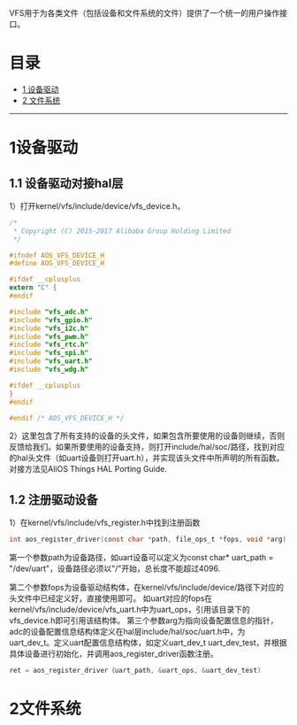 VFS用于为各类文件（包括设备和文件系统的文件）提供了一个统一的用户操作接口。

# 目录
  * [1 设备驱动](#1设备驱动)
  * [2 文件系统](#2文件系统)
------
# 1设备驱动
## 1.1 设备驱动对接hal层
1）打开kernel/vfs/include/device/vfs_device.h。
```C
/*
 * Copyright (C) 2015-2017 Alibaba Group Holding Limited
 */

#ifndef AOS_VFS_DEVICE_H
#define AOS_VFS_DEVICE_H

#ifdef __cplusplus
extern "C" {
#endif

#include "vfs_adc.h"
#include "vfs_gpio.h"
#include "vfs_i2c.h"
#include "vfs_pwm.h"
#include "vfs_rtc.h"
#include "vfs_spi.h"
#include "vfs_uart.h"
#include "vfs_wdg.h"

#ifdef __cplusplus
}
#endif

#endif /* AOS_VFS_DEVICE_H */
```
2）这里包含了所有支持的设备的头文件，如果包含所要使用的设备则继续，否则反馈给我们。如果所要使用的设备支持，则打开include/hal/soc/路径，找到对应的hal头文件（如uart设备则打开uart.h），并实现该头文件中所声明的所有函数。对接方法见AliOS Things HAL Porting Guide.

## 1.2 注册驱动设备
1）在kernel/vfs/include/vfs_register.h中找到注册函数
```C
int aos_register_driver(const char *path, file_ops_t *fops, void *arg)
```
第一个参数path为设备路径，如uart设备可以定义为const char* uart_path = "/dev/uart"，设备路径必须以"/"开始，总长度不能超过4096.

第二个参数fops为设备驱动结构体，在kernel/vfs/include/device/路径下对应的头文件中已经定义好，直接使用即可。 如uart对应的fops在kernel/vfs/include/device/vfs_uart.h中为uart_ops，引用该目录下的vfs_device.h即可引用该结构体。
第三个参数arg为指向设备配置信息的指针，adc的设备配置信息结构体定义在hal层include/hal/soc/uart.h中，为uart_dev_t。定义uart配置信息结构体，如定义uart_dev_t    uart_dev_test，并根据具体设备进行初始化，并调用aos_register_driver函数注册。
```C
ret = aos_register_driver（uart_path, &uart_ops, &uart_dev_test)
```

# 2文件系统